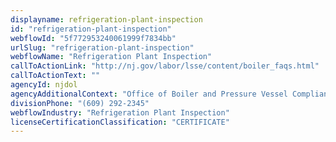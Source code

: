 ```yaml
---
displayname: refrigeration-plant-inspection
id: "refrigeration-plant-inspection"
webflowId: "5f772953240061999f7834bb"
urlSlug: "refrigeration-plant-inspection"
webflowName: "Refrigeration Plant Inspection"
callToActionLink: "http://nj.gov/labor/lsse/content/boiler_faqs.html"
callToActionText: ""
agencyId: njdol
agencyAdditionalContext: "Office of Boiler and Pressure Vessel Compliance"
divisionPhone: "(609) 292-2345"
webflowIndustry: "Refrigeration Plant Inspection"
licenseCertificationClassification: "CERTIFICATE"
---
```

